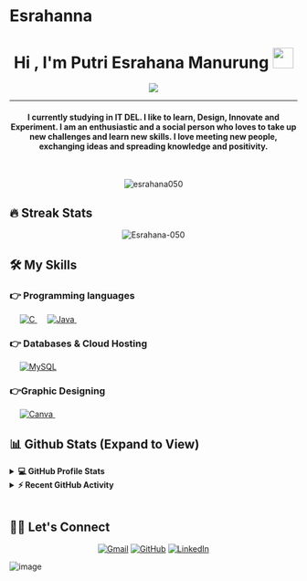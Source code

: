# Esrahanna
<h1 align="center"> Hi , I'm Putri Esrahana Manurung <img src="https://media.giphy.com/media/hvRJCLFzcasrR4ia7z/giphy.gif" width="36"></h1>
<p align="center">
 <a href="https://github.com/DenverCoder1/readme-typing-svg"><img src="https://readme-typing-svg.herokuapp.com?lines=Information+System+Student;Web+Developer+Enthusiast;Data%20Science%20|%20Enthusiast;Always%20learning%20new%20things&center=true&width=500&height=50&font=georgia"></a>
</p>
<hr/>
<h4 align="center">I currently studying in IT DEL. I like to learn, Design, Innovate and Experiment. I am an enthusiastic and a social person who loves to take up new challenges and learn new skills. I love meeting new people, exchanging ideas and spreading knowledge and positivity.</h4>
<br>
<p align="center"> <img src="https://komarev.com/ghpvc/?username=Esrahana-050&label=Esrahana's%20Profile%20Views%20&color=dc143c&style=plastic" alt="esrahana050" /> </p>

## 🔥 Streak Stats

<p align="center"><img align="center" src="https://github-readme-streak-stats.herokuapp.com/?user=Esrahana-050&theme=algolia" alt="Esrahana-050" /></p>

## 🛠️ My Skills

### 👉 Programming languages

<p align="left"> 
  &emsp; 
  <a href="https://www.cprogramming.com/" target="_blank"> 
    <img alt="C" src="https://img.shields.io/badge/C%20-%232370ED.svg?logo=c&logoColor=white">
  </a> 
 &emsp;
  <a href="https://www.java.com" target="_blank"> 
    <img alt="Java" src="https://img.shields.io/badge/Java-%23007396.svg?logo=java&logoColor=white">
  </a>
  &emsp;
	
</p>


### 👉 Databases & Cloud Hosting

<p align="left">
  &emsp;
    <a href="https://www.mysql.com/"><img alt="MySQL" src="https://img.shields.io/badge/MySQL-00000F?style=flat&logo=mysql&logoColor=white"></a>
 &emsp; 
</p>
  
### 👉Graphic Designing
<p align="left">
  &emsp;  
  <a href="#">
  	<img alt="Canva" src="https://img.shields.io/badge/Canva-%2300C4CC.svg?style=flat&logo=Canva&logoColor=white"/>
  </a>
&emsp; 
 </p>


## 📊 Github Stats (Expand to View)

<details> 
  <summary><b>💻 GitHub Profile Stats</b></summary>
  <br/>
  <p align="center">
    <a href="https://github.com/Esrahana-050"><img align="center" src="https://github-readme-stats.vercel.app/api?username=Esrahana-050&show_icons=true&locale=en&theme=algolia" alt="Esrahana-050" height="192px"/></a>
	</p>
	<p  align="center">
	  <img src="https://github-readme-stats.vercel.app/api/top-langs?username=Esrahana-050&show_icons=true&locale=en&layout=compact&theme=algolia" alt="Esrahana-050" height="192px"/>
	</p>
  <br/>
  <b>Note:</b> Top languages is only a metric of the languages my public code consists of and doesn't reflect experience or skill level.
  </p>
</details>

<details>
  <summary><b>⚡ Recent GitHub Activity</b></summary>
  <br/>
   <a href="https://github.com/Esrahana-050"><img alt="Esrahana's Activity Graph" src="https://activity-graph.herokuapp.com/graph?username=Esrahana-050&custom_title=Esrahana's%20Contribution%20Graph&theme=react-dark" /></a>
  <br/>

</details>

<br/>

## 🙋‍♀️ Let's Connect

<p align="center">
	<a href="mailto:candida.esramanurung01@gmail.com"><img src="https://img.icons8.com/bubbles/50/000000/gmail.png" alt="Gmail"/></a>
	<a href="https://github.com/Esrahana-050"><img src="https://img.icons8.com/bubbles/50/000000/github.png" alt="GitHub"/></a>
	<a href="https://linkedin.com/in/putri-esrahana-manurung"><img src="https://img.icons8.com/bubbles/50/000000/linkedin.png" alt="LinkedIn"/></a>

	
</p>

<!--img align="right" alt="Coding" width="450" src="https://camo.githubusercontent.com/6607041227d81f650340ff070cc2843518acad359b57e5bb054a9fb7127aa041/68747470733a2f2f63646e2e6472696262626c652e636f6d2f75736572732f323634363432332f73637265656e73686f74732f353530373139362f636f6d70757465722e676966" data-canonical-src="https://cdn.dribbble.com/users/2646423/screenshots/5507196/computer.gif" style="max-width:100%;"/-->
![image](https://user-images.githubusercontent.com/70983316/170858560-c9c48de5-dec5-4baa-b18b-aea8da909a3c.png)

